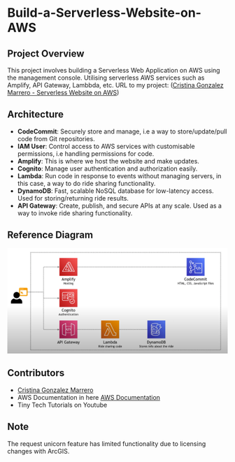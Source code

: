 # Build-a-Serverless-Website-on-AWS

## Project Overview
This project involves building a Serverless Web Application on AWS using the management console. Utilising serverless AWS services such as Amplify, API Gateway, Lambbda, etc.
URL to my project: ([Cristina Gonzalez Marrero - Serverless Website on AWS](https://master.d2xmc84da8ysbr.amplifyapp.com/))

## Architecture
- **CodeCommit**: Securely store and manage, i.e a way to store/update/pull code from Git repositories.
- **IAM User**: Control access to AWS services with customisable permissions, i.e handling permissions for code.
- **Amplify**: This is where we host the website and make updates.
- **Cognito**: Manage user authentication and authorization easily.
- **Lambda**: Run code in response to events without managing servers, in this case, a way to do ride sharing functionality.
- **DynamoDB**: Fast, scalable NoSQL database for low-latency access. Used for storing/returning ride results.
- **API Gateway**: Create, publish, and secure APIs at any scale. Used as a way to invoke ride sharing functionality.

## Reference Diagram

<img src="Serverless-Project-on-AWS-Architecture.png" width="700">

## Contributors

- [Cristina Gonzalez Marrero](https://github.com/cristicristi7)
- AWS Documentation in here [AWS Documentation](https://aws.amazon.com/getting-started/hands-on/build-serverless-web-app-lambda-apigateway-s3-dynamodb-cognito/)
- Tiny Tech Tutorials on Youtube

## Note

The request unicorn feature has limited functionality due to licensing changes with ArcGIS.
